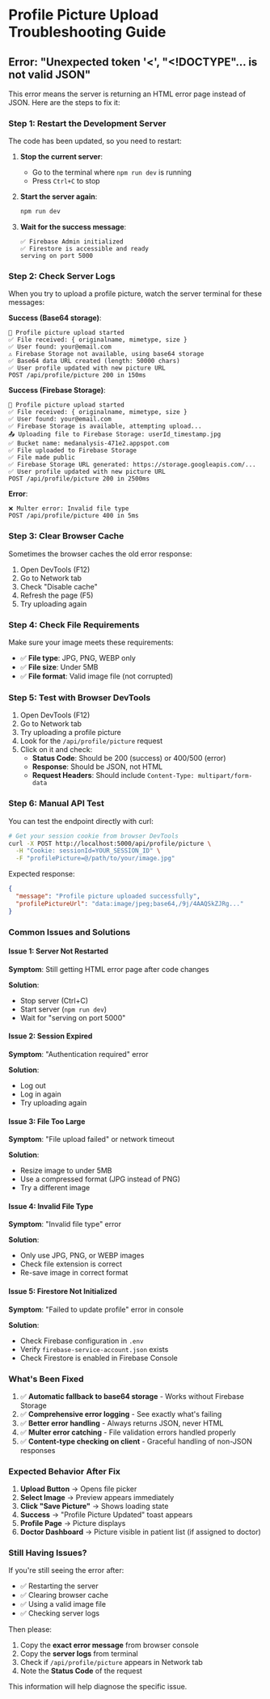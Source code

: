 # Profile Picture Upload Troubleshooting Guide

## Error: "Unexpected token '<', "<!DOCTYPE"... is not valid JSON"

This error means the server is returning an HTML error page instead of JSON. Here are the steps to fix it:

### Step 1: Restart the Development Server

The code has been updated, so you need to restart:

1. **Stop the current server**:

   - Go to the terminal where `npm run dev` is running
   - Press `Ctrl+C` to stop

2. **Start the server again**:

   ```bash
   npm run dev
   ```

3. **Wait for the success message**:
   ```
   ✅ Firebase Admin initialized
   ✅ Firestore is accessible and ready
   serving on port 5000
   ```

### Step 2: Check Server Logs

When you try to upload a profile picture, watch the server terminal for these messages:

**Success (Base64 storage)**:

```
📸 Profile picture upload started
✅ File received: { originalname, mimetype, size }
✅ User found: your@email.com
⚠️ Firebase Storage not available, using base64 storage
✅ Base64 data URL created (length: 50000 chars)
✅ User profile updated with new picture URL
POST /api/profile/picture 200 in 150ms
```

**Success (Firebase Storage)**:

```
📸 Profile picture upload started
✅ File received: { originalname, mimetype, size }
✅ User found: your@email.com
✅ Firebase Storage is available, attempting upload...
📤 Uploading file to Firebase Storage: userId_timestamp.jpg
✅ Bucket name: medanalysis-471e2.appspot.com
✅ File uploaded to Firebase Storage
✅ File made public
✅ Firebase Storage URL generated: https://storage.googleapis.com/...
✅ User profile updated with new picture URL
POST /api/profile/picture 200 in 2500ms
```

**Error**:

```
❌ Multer error: Invalid file type
POST /api/profile/picture 400 in 5ms
```

### Step 3: Clear Browser Cache

Sometimes the browser caches the old error response:

1. Open DevTools (F12)
2. Go to Network tab
3. Check "Disable cache"
4. Refresh the page (F5)
5. Try uploading again

### Step 4: Check File Requirements

Make sure your image meets these requirements:

- ✅ **File type**: JPG, PNG, WEBP only
- ✅ **File size**: Under 5MB
- ✅ **File format**: Valid image file (not corrupted)

### Step 5: Test with Browser DevTools

1. Open DevTools (F12)
2. Go to Network tab
3. Try uploading a profile picture
4. Look for the `/api/profile/picture` request
5. Click on it and check:
   - **Status Code**: Should be 200 (success) or 400/500 (error)
   - **Response**: Should be JSON, not HTML
   - **Request Headers**: Should include `Content-Type: multipart/form-data`

### Step 6: Manual API Test

You can test the endpoint directly with curl:

```bash
# Get your session cookie from browser DevTools
curl -X POST http://localhost:5000/api/profile/picture \
  -H "Cookie: sessionId=YOUR_SESSION_ID" \
  -F "profilePicture=@/path/to/your/image.jpg"
```

Expected response:

```json
{
  "message": "Profile picture uploaded successfully",
  "profilePictureUrl": "data:image/jpeg;base64,/9j/4AAQSkZJRg..."
}
```

### Common Issues and Solutions

#### Issue 1: Server Not Restarted

**Symptom**: Still getting HTML error page after code changes

**Solution**:

- Stop server (Ctrl+C)
- Start server (`npm run dev`)
- Wait for "serving on port 5000"

#### Issue 2: Session Expired

**Symptom**: "Authentication required" error

**Solution**:

- Log out
- Log in again
- Try uploading again

#### Issue 3: File Too Large

**Symptom**: "File upload failed" or network timeout

**Solution**:

- Resize image to under 5MB
- Use a compressed format (JPG instead of PNG)
- Try a different image

#### Issue 4: Invalid File Type

**Symptom**: "Invalid file type" error

**Solution**:

- Only use JPG, PNG, or WEBP images
- Check file extension is correct
- Re-save image in correct format

#### Issue 5: Firestore Not Initialized

**Symptom**: "Failed to update profile" error in console

**Solution**:

- Check Firebase configuration in `.env`
- Verify `firebase-service-account.json` exists
- Check Firestore is enabled in Firebase Console

### What's Been Fixed

1. ✅ **Automatic fallback to base64 storage** - Works without Firebase Storage
2. ✅ **Comprehensive error logging** - See exactly what's failing
3. ✅ **Better error handling** - Always returns JSON, never HTML
4. ✅ **Multer error catching** - File validation errors handled properly
5. ✅ **Content-type checking on client** - Graceful handling of non-JSON responses

### Expected Behavior After Fix

1. **Upload Button** → Opens file picker
2. **Select Image** → Preview appears immediately
3. **Click "Save Picture"** → Shows loading state
4. **Success** → "Profile Picture Updated" toast appears
5. **Profile Page** → Picture displays
6. **Doctor Dashboard** → Picture visible in patient list (if assigned to doctor)

### Still Having Issues?

If you're still seeing the error after:

- ✅ Restarting the server
- ✅ Clearing browser cache
- ✅ Using a valid image file
- ✅ Checking server logs

Then please:

1. Copy the **exact error message** from browser console
2. Copy the **server logs** from terminal
3. Check if `/api/profile/picture` appears in Network tab
4. Note the **Status Code** of the request

This information will help diagnose the specific issue.
